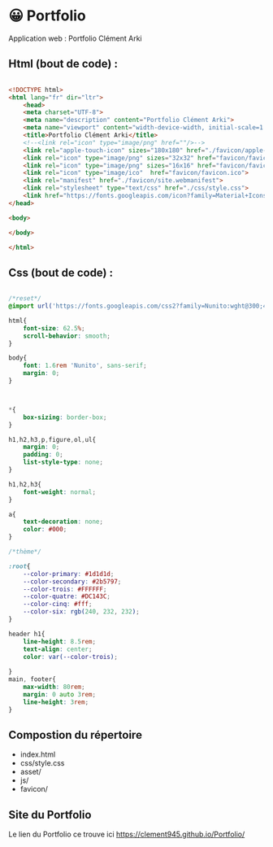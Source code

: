 # &#128512; Portfolio

Application web : Portfolio Clément Arki
## Html (bout de code) :
``` html

<!DOCTYPE html>
<html lang="fr" dir="ltr">
    <head>
    <meta charset="UTF-8">
    <meta name="description" content="Portfolio Clément Arki">
    <meta name="viewport" content="width-device-width, initial-scale=1.0">
    <title>Portfolio Clément Arki</title>
    <!--<link rel="icon" type="image/png" href=""/>-->
    <link rel="apple-touch-icon" sizes="180x180" href="./favicon/apple-touch-icon.png">
    <link rel="icon" type="image/png" sizes="32x32" href="favicon/favicon-32x32.png">
    <link rel="icon" type="image/png" sizes="16x16" href="favicon/favicon-16x16.png">
    <link rel="icon" type="image/ico"  href="favicon/favicon.ico">
    <link rel="manifest" href="./favicon/site.webmanifest">
    <link rel="stylesheet" type="text/css" href="./css/style.css">
    <link href="https://fonts.googleapis.com/icon?family=Material+Icons" rel="stylesheet"/>
</head>

<body>

</body>

</html>
```
## Css (bout de code) :

``` css

/*reset*/
@import url('https://fonts.googleapis.com/css2?family=Nunito:wght@300;400&family=Open+Sans:wght@300;400;500&display=swap');

html{
    font-size: 62.5%;
    scroll-behavior: smooth;
}

body{
    font: 1.6rem 'Nunito', sans-serif;
    margin: 0;
}



*{
    box-sizing: border-box;
}

h1,h2,h3,p,figure,ol,ul{
    margin: 0;
    padding: 0;
    list-style-type: none;
}

h1,h2,h3{
    font-weight: normal;
}

a{
    text-decoration: none;
    color: #000;
}

/*thème*/

:root{
    --color-primary: #1d1d1d;
    --color-secondary: #2b5797;
    --color-trois: #FFFFFF;
    --color-quatre: #DC143C;
    --color-cinq: #fff;
    --color-six: rgb(240, 232, 232);
}

header h1{
    line-height: 8.5rem;
    text-align: center;
    color: var(--color-trois);
    
}
main, footer{
    max-width: 80rem;
    margin: 0 auto 3rem;
    line-height: 3rem;
}

```

## Compostion du répertoire
* index.html
* css/style.css
* asset/
* js/
* favicon/

## Site du Portfolio 

Le lien du Portfolio ce trouve ici https://clement945.github.io/Portfolio/